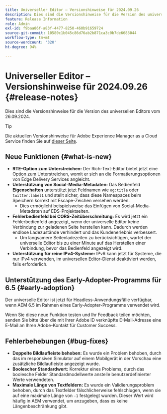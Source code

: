 ```yaml
---
title: Universeller Editor – Versionshinweise für 2024.09.26
description: Dies sind die Versionshinweise für die Version des universellen Editors vom 26.09.2024.
feature: Release Information
role: Admin
exl-id: f9baa86f-a83f-4477-8250-460b91659724
source-git-commit: 10580c1b045c86d76ab2b871ca3c0b7de6683044
workflow-type: tm+mt
source-wordcount: '320'
ht-degree: 94%

---
```


# Universeller Editor – Versionshinweise für 2024.09.26 {#release-notes}

Dies sind die Versionshinweise für die Version des universellen Editors vom 26.09.2024.

>[!TIP]
>
>Die aktuellen Versionshinweise für Adobe Experience Manager as a Cloud Service finden Sie auf [dieser Seite](/help/release-notes/release-notes-cloud/release-notes-current.md).

## Neue Funktionen {#what-is-new}

* **RTE-Option zum Unterstreichen:** Der Rich-Text-Editor bietet jetzt eine Option zum Unterstreichen, womit er sich an die Formatierungsoptionen von Edge Delivery Services angleicht.
* **Unterstützung von Social-Media-Metadaten:** Das Bedienfeld **Eigenschaften** unterstützt jetzt Feldnamen wie `og:title` oder `twitter:label1` und stellt sicher, dass diese Namespaces beim Speichern korrekt mit Escape-Zeichen versehen werden.
   * Dies ermöglicht beispielsweise das Einfügen von Social-Media-Metadaten auf EDS-Projektseiten.
* **Fehlerbedienfeld bei CORS-Zeitüberschreitung:** Es wird jetzt ein Fehlerbedienfeld angezeigt, wenn der universelle Editor keine Verbindung zur geladenen Seite herstellen kann. Dadurch werden endlose Ladezustände verhindert und das Kundenerlebnis verbessert.
   * Um langsamere Seitenladezeiten zu berücksichtigen, wartet der universelle Editor bis zu einer Minute auf das Herstellen einer Verbindung, bevor das Bedienfeld angezeigt wird.
* **Unterstützung für reine IPv4-Systeme:** IPv6 kann jetzt für Systeme, die nur IPv4 verwenden, im universellen Editor-Dienst deaktiviert werden, falls erforderlich.

## Unterstützung des Early-Adopter-Programms für 6.5 {#early-adoption}

Der universelle Editor ist jetzt für Headless-Anwendungsfälle verfügbar, wenn AEM 6.5 im Rahmen eines Early-Adopter-Programms verwendet wird.

Wenn Sie diese neue Funktion testen und Ihr Feedback teilen möchten, senden Sie bitte über die mit Ihrer Adobe ID verknüpfte E-Mail-Adresse eine E-Mail an Ihren Adobe-Kontakt für Customer Success.

## Fehlerbehebungen {#bug-fixes}

* **Doppelte Bildlaufleiste behoben:** Es wurde ein Problem behoben, durch das im responsiven Simulator auf einem Mobilgerät in der Vorschau eine zusätzliche Bildlaufleiste angezeigt wurde.
* **Boolescher Standardwert:** Korrektur eines Problems, durch das boolesche Felder Standardmodellwerte anstelle benutzerdefinierter Werte verwendeten.
* **Maximale Länge von Textfeldern:** Es wurde ein Validierungsproblem behoben, durch das Textfelder fälschlicherweise fehlschlugen, wenn sie auf eine maximale Länge von `-1` festgelegt wurden. Dieser Wert wird häufig in AEM verwendet, um anzugeben, dass es keine Längenbeschränkung gibt.
